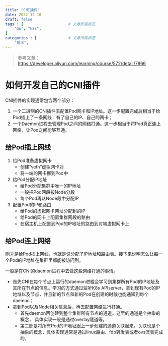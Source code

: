 ```yaml
---
title: "CNI插件"
date: 2022-12-10
draft: false
tags : [                    # 文章所属标签
    "Go", "k8s",
]
categories : [              # 文章所属标签
    "技术", 
---
```


> 参考文章：https://developer.aliyun.com/learning/course/572/detail/7866

# 如何开发自己的CNI插件

CNI插件的实现通常包含两个部分：
1. 一个二进制的CNI插件去配置Pod网卡和IP地址。这一步配置完成后相当于给Pod插上了一条网线：有了自己的IP、自己的网卡；
2. 一个Daemon进程去管理Pod之间的网络打通。这一步相当于将Pod真正连上网络，让Pod之间能够互通。

## 给Pod插上网线

1. 给Pod准备虚拟网卡
    - 创建“veth”虚拟网卡对
    - 将一端的网卡挪到Pod中
2. 给Pod分配IP地址
    - 给Pod分配集群中唯一的IP地址
    - 一般把Pod网段按Node分段
    - 每个Pod再从Node段中分配IP
3. 配置Pod的IP和路由
    - 给Pod的虚拟网卡网址分配到的IP
    - 给Pod的网卡上配置集群网段的路由
    - 在宿主机上配置到Pod的IP地址的路由到对端虚拟网卡上

## 给Pod连上网络

刚才是给Pod插上网线，也就是说分配了IP地址和路由表。接下来说明怎么让每一个Pod的IP地址在集群里都能被访问到。

一般是在CNI的daemon进程中去做这些网络打通的事情。

- 首先CNI在每个节点上运行的daemon进程会学习到集群所有Pod的IP地址及其所在节点的信息。学习的方式通过监听K8s APIserver，拿到现有Pod的IP地址以及节点，并且新的节点和新的Pod在创建的时候也能通知到每个daemon；
- 拿到Pod以及Node相关信息后，再去配置网络进行打通。
    - 首先daemon回创建到整个集群所有节点的通道。这里的通道是个抽象的概念， 具体实现一般是通过overlay隧道等。
    - 第二部是将所有Pod的IP地址跟上一步创建的通道关联起来。关联也是个抽象的概念，具体实现通常是通过linux路由、fdb转发表或者ovs流表完成的。